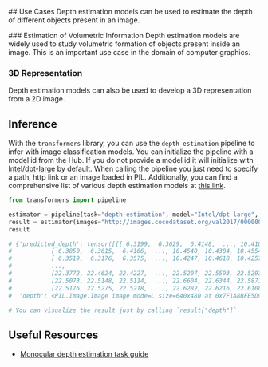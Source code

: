 ## Use Cases
Depth estimation models can be used to estimate the depth of different objects present in an image.

### Estimation of Volumetric Information
Depth estimation models are widely used to study volumetric formation of objects present inside an image. This is an important use case in the domain of computer graphics.

### 3D Representation

Depth estimation models can also be used to develop a 3D representation from a 2D image.

## Inference

With the `transformers` library, you can use the `depth-estimation` pipeline to infer with image classification models. You can initialize the pipeline with a model id from the Hub. If you do not provide a model id it will initialize with [Intel/dpt-large](https://huggingface.co/Intel/dpt-large) by default. When calling the pipeline you just need to specify a path, http link or an image loaded in PIL. Additionally, you can find a comprehensive list of various depth estimation models at [this link](https://huggingface.co/models?pipeline_tag=depth-estimation).

```python
from transformers import pipeline

estimator = pipeline(task="depth-estimation", model="Intel/dpt-large", device=0)
result = estimator(images="http://images.cocodataset.org/val2017/000000039769.jpg")
result

# {'predicted_depth': tensor([[[ 6.3199,  6.3629,  6.4148,  ..., 10.4104, 10.5109, 10.3847],
#           [ 6.3850,  6.3615,  6.4166,  ..., 10.4540, 10.4384, 10.4554],
#           [ 6.3519,  6.3176,  6.3575,  ..., 10.4247, 10.4618, 10.4257],
#           ...,
#           [22.3772, 22.4624, 22.4227,  ..., 22.5207, 22.5593, 22.5293],
#           [22.5073, 22.5148, 22.5114,  ..., 22.6604, 22.6344, 22.5871],
#           [22.5176, 22.5275, 22.5218,  ..., 22.6282, 22.6216, 22.6108]]]),
#  'depth': <PIL.Image.Image image mode=L size=640x480 at 0x7F1A8BFE5D90>}

# You can visualize the result just by calling `result["depth"]`.
```

## Useful Resources

- [Monocular depth estimation task guide](https://huggingface.co/docs/transformers/tasks/monocular_depth_estimation)
